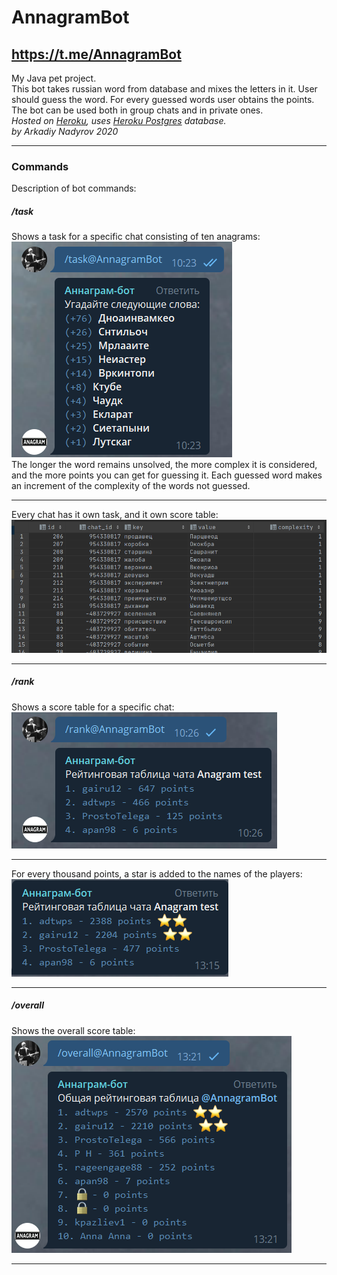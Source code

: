 # AnnagramBot
<https://t.me/AnnagramBot>
---
My Java pet project.  
This bot takes russian word from database and mixes the letters in it. User should guess the word. For every guessed words user obtains the points. The bot can be used both in group chats and in private ones.  
_Hosted on [Heroku](https://www.heroku.com), uses [Heroku Postgres](https://www.heroku.com/postgres) database.  
by Arkadiy Nadyrov 2020_
***
### Commands
Description of bot commands:
##### _/task_
Shows a task for a specific chat consisting of ten anagrams:  
![Screenshot](/screenshots/task_screenshot.png)  
The longer the word remains unsolved, the more complex it is considered, and the more points you can get for guessing it. Each guessed word makes an increment of the complexity of the words not guessed.  
***
Every chat has it own task, and it own score table:  
![Screenshot](/screenshots/taskbase_screenshot.png)  
***
##### _/rank_
Shows a score table for a specific chat:    
![Screenshot](/screenshots/rank_screenshot.png)  
***
For every thousand points, a star is added to the names of the players:  
![Screenshot](/screenshots/star_screenshot.png)  
***
##### _/overall_
Shows the overall score table:  
![Screenshot](/screenshots/overall_screenshot.png)  
***
